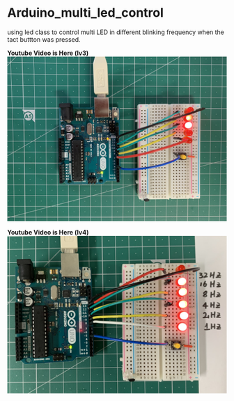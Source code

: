 # Arduino_multi_led_control
using led class to control multi LED in different blinking frequency when the tact buttton was pressed.

**Youtube Video is Here (lv3)** 
[![Appearance](./figs/Appearance.jpg)](https://youtube.com/shorts/X5qSdysNssQ)

**Youtube Video is Here (lv4)** 
[![Appearance](./figs/SixLeds.jpg)](https://youtu.be/Dg0THeU8wJk)
